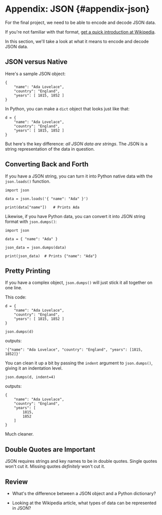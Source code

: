 # Appendix: JSON {#appendix-json}

For the final project, we need to be able to encode and decode JSON
data.

If you're not familiar with that format, [get a quick introduction at
Wikipedia](https://en.wikipedia.org/wiki/JSON).

In this section, we'll take a look at what it means to encode and decode
JSON data.

## JSON versus Native

Here's a sample JSON object:

``` {.json}
{
    "name": "Ada Lovelace",
    "country": "England",
    "years": [ 1815, 1852 ]
}
```

In Python, you can make a `dict` object that looks just like that:

``` {.json}
d = {
    "name": "Ada Lovelace",
    "country": "England",
    "years": [ 1815, 1852 ]
}
```

But here's the key difference: _all JSON data are strings_. The JSON is
a string representation of the data in question.

## Converting Back and Forth

If you have a JSON string, you can turn it into Python native data with
the `json.loads()` function.

``` {.py}
import json

data = json.loads('{ "name": "Ada" }')

print(data["name"])   # Prints Ada
```

Likewise, if you have Python data, you can convert it into JSON string
format with `json.dumps()`:

``` {.py}
import json

data = { "name": "Ada" }

json_data = json.dumps(data)

print(json_data)  # Prints {"name": "Ada"}
```

## Pretty Printing

If you have a complex object, `json.dumps()` will just stick it all
together on one line.

This code:

``` {.py}
d = {
    "name": "Ada Lovelace",
    "country": "England",
    "years": [ 1815, 1852 ]
}

json.dumps(d)
```

outputs:

``` {.default}
'{"name": "Ada Lovelace", "country": "England", "years": [1815, 1852]}'
```

You can clean it up a bit by passing the `indent` argument to
`json.dumps()`, giving it an indentation level.

``` {.py}
json.dumps(d, indent=4)
```

outputs:

``` {.default}
{
    "name": "Ada Lovelace",
    "country": "England",
    "years": [
        1815,
        1852
    ]
}
```

Much cleaner.

## Double Quotes are Important

JSON requires strings and key names to be in double quotes. Single
quotes won't cut it. Missing quotes _definitely_ won't cut it.

## Review

* What's the difference between a JSON object and a Python dictionary?

* Looking at the Wikipedia article, what types of data can be
  represented in JSON?

